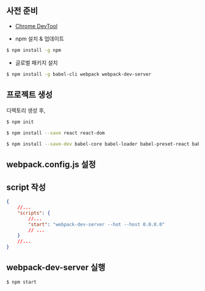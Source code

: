 
## 사전 준비

- [Chrome DevTool](https://chrome.google.com/webstore/detail/react-developer-tools/fmkadmapgofadopljbjfkapdkoienihi)

- npm 설치 & 업데이트

```bash
$ npm install -g npm
```

- 글로벌 패키지 설치

```bash
$ npm install -g babel-cli webpack webpack-dev-server
```

## 프로젝트 생성

디렉토리 생성 후,

```bash
$ npm init
```

```bash
$ npm install --save react react-dom
```

```bash
$ npm install --save-dev babel-core babel-loader babel-preset-react babel-preset-env webpack webpack-dev-server
```

## webpack.config.js 설정

## script 작성

```json
{
	//...
	"scripts": {
		//...
		"start": "webpack-dev-server --hot --host 0.0.0.0"
		// ...
	}
	//...
}
```

## webpack-dev-server 실행

```bash
$ npm start
```